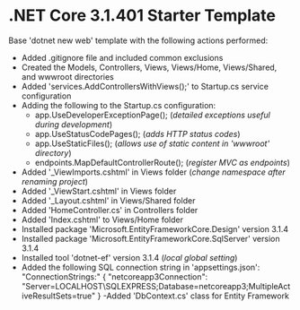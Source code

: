 # .NET Core 3.1.401 Starter Template

Base 'dotnet new web' template with the following actions performed:

- Added .gitignore file and included common exclusions
- Created the Models, Controllers, Views, Views/Home, Views/Shared, and wwwroot directories
- Added 'services.AddControllersWithViews();' to Startup.cs service configuration
- Adding the following to the Startup.cs configuration:
    - app.UseDeveloperExceptionPage(); (*detailed exceptions useful during development*)
    - app.UseStatusCodePages(); (*adds HTTP status codes*)
    - app.UseStaticFiles(); (*allows use of static content in 'wwwroot' directory*)
    - endpoints.MapDefaultControllerRoute(); (*register MVC as endpoints*)
- Added '_ViewImports.cshtml' in Views folder (*change namespace after renaming project*)
- Added '_ViewStart.cshtml' in Views folder
- Added '_Layout.cshtml' in Views/Shared folder
- Added 'HomeController.cs' in Controllers folder
- Added 'Index.cshtml' to Views/Home folder
- Installed package 'Microsoft.EntityFrameworkCore.Design' version 3.1.4
- Installed package 'Microsoft.EntityFrameworkCore.SqlServer' version 3.1.4
- Installed tool 'dotnet-ef' version 3.1.4 (*local global setting*)
- Added the following SQL connection string in 'appsettings.json':
         "ConnectionStrings:" {
            "netcoreapp3Connection": "Server=LOCALHOST\\SQLEXPRESS;Database=netcoreapp3;MultipleActiveResultSets=true"
        }
-Added 'DbContext.cs' class for Entity Framework
